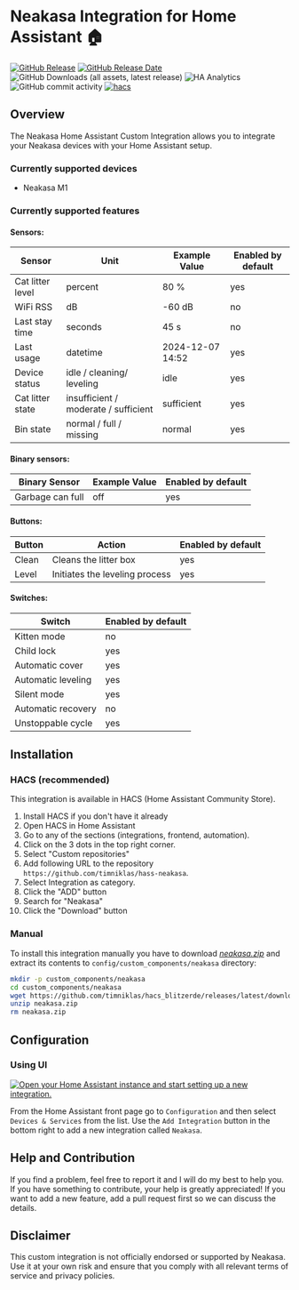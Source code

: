 # Neakasa Integration for Home Assistant 🏠

[![GitHub Release](https://img.shields.io/github/v/release/timniklas/hass-neakasa?sort=semver&style=for-the-badge&color=green)](https://github.com/timniklas/hass-neakasa/releases/)
[![GitHub Release Date](https://img.shields.io/github/release-date/timniklas/hass-neakasa?style=for-the-badge&color=green)](https://github.com/timniklas/hass-neakasa/releases/)
![GitHub Downloads (all assets, latest release)](https://img.shields.io/github/downloads/timniklas/hass-neakasa/latest/total?style=for-the-badge&label=Downloads%20latest%20Release)
![HA Analytics](https://img.shields.io/badge/dynamic/json?url=https%3A%2F%2Fanalytics.home-assistant.io%2Fcustom_integrations.json&query=%24.neakasa.total&style=for-the-badge&label=Active%20Installations&color=red)
![GitHub commit activity](https://img.shields.io/github/commit-activity/m/timniklas/hass-neakasa?style=for-the-badge)
[![hacs](https://img.shields.io/badge/HACS-Integration-blue.svg?style=for-the-badge)](https://github.com/hacs/integration)

## Overview

The Neakasa Home Assistant Custom Integration allows you to integrate your Neakasa devices with your Home Assistant setup.

### Currently supported devices
- Neakasa M1

### Currently supported features
#### Sensors:
|Sensor|Unit|Example Value|Enabled by default|
|------|-------------|------|------|
|Cat litter level|percent|80 %|yes|
|WiFi RSS|dB|-60 dB|no|
|Last stay time|seconds|45 s|no|
|Last usage|datetime|2024-12-07 14:52|yes|
|Device status|idle / cleaning/ leveling|idle|yes|
|Cat litter state|insufficient / moderate / sufficient|sufficient|yes|
|Bin state|normal / full / missing|normal|yes|

#### Binary sensors:
|Binary Sensor|Example Value|Enabled by default|
|-------------|-------------|------------------|
|Garbage can full|off|yes|

#### Buttons:
|Button|Action|Enabled by default|
|------|------|------------------|
|Clean|Cleans the litter box|yes|
|Level|Initiates the leveling process|yes|

#### Switches:
|Switch|Enabled by default|
|------|------------------|
|Kitten mode|no|
|Child lock|yes|
|Automatic cover|yes|
|Automatic leveling|yes|
|Silent mode|yes|
|Automatic recovery|no|
|Unstoppable cycle|yes|

## Installation

### HACS (recommended)

This integration is available in HACS (Home Assistant Community Store).

1. Install HACS if you don't have it already
2. Open HACS in Home Assistant
3. Go to any of the sections (integrations, frontend, automation).
4. Click on the 3 dots in the top right corner.
5. Select "Custom repositories"
6. Add following URL to the repository `https://github.com/timniklas/hass-neakasa`.
7. Select Integration as category.
8. Click the "ADD" button
9. Search for "Neakasa"
10. Click the "Download" button

### Manual

To install this integration manually you have to download [_neakasa.zip_](https://github.com/timniklas/hass-neakasa/releases/latest/) and extract its contents to `config/custom_components/neakasa` directory:

```bash
mkdir -p custom_components/neakasa
cd custom_components/neakasa
wget https://github.com/timniklas/hacs_blitzerde/releases/latest/download/neakasa.zip
unzip neakasa.zip
rm neakasa.zip
```

## Configuration

### Using UI

[![Open your Home Assistant instance and start setting up a new integration.](https://my.home-assistant.io/badges/config_flow_start.svg)](https://my.home-assistant.io/redirect/config_flow_start/?domain=neakasa)

From the Home Assistant front page go to `Configuration` and then select `Devices & Services` from the list.
Use the `Add Integration` button in the bottom right to add a new integration called `Neakasa`.

## Help and Contribution

If you find a problem, feel free to report it and I will do my best to help you.
If you have something to contribute, your help is greatly appreciated!
If you want to add a new feature, add a pull request first so we can discuss the details.

## Disclaimer

This custom integration is not officially endorsed or supported by Neakasa.
Use it at your own risk and ensure that you comply with all relevant terms of service and privacy policies.
